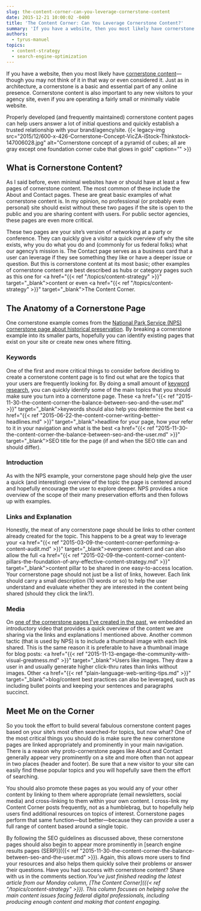 ```yaml
---
slug: the-content-corner-can-you-leverage-cornerstone-content
date: 2015-12-21 10:00:02 -0400
title: 'The Content Corner: Can You Leverage Cornerstone Content?'
summary: 'If you have a website, then you most likely have cornerstone content&mdash;though you may not think of it in that way or even considered it. Just as in architecture, a cornerstone is a basic and essential part of any online presence. Cornerstone content is also important to any new visitors to your agency site, even if you'
authors:
  - tyrus-manuel
topics:
  - content-strategy
  - search-engine-optimization
---
```


If you have a website, then you most likely have <a href="http://www.copyblogger.com/cornerstone-content-101/" target="_blank">cornerstone content</a>—though you may not think of it in that way or even considered it. Just as in architecture, a cornerstone is a basic and essential part of any online presence. Cornerstone content is also important to any new visitors to your agency site, even if you are operating a fairly small or minimally viable website.

Properly developed (and frequently maintained) cornerstone content pages can help users answer a lot of initial questions and quickly establish a trusted relationship with your brand/agency/site. {{< legacy-img src="2015/12/600-x-426-Cornerstone-Concept-VicZA-iStock-Thinkstock-147006028.jpg" alt="Cornerstone concept of a pyramid of cubes; all are gray except one foundation corner cube that glows in gold" caption="" >}} 

## What is Cornerstone Content?

As I said before, even minimal websites have or should have at least a few pages of cornerstone content. The most common of these include the About and Contact pages. These are great basic examples of what cornerstone content is. In my opinion, no professional (or probably even personal) site should exist without these two pages if the site is open to the public and you are sharing content with users. For public sector agencies, these pages are even more critical.

These two pages are your site’s version of networking at a party or conference. They can quickly give a visitor a quick overview of why the site exists, why you do what you do and (commonly for us federal folks) what our agency’s mission is. The Contact page serves as a business card that a user can leverage if they see something they like or have a deeper issue or question. But this is cornerstone content at its most basic; other examples of cornerstone content are best described as hubs or category pages such as this one for <a href="{{< ref "/topics/content-strategy" >}}" target="_blank">content</a> or even <a href="{{< ref "/topics/content-strategy" >}}" target="_blank">The Content Corner</a>.

## The Anatomy of a Cornerstone Page

One cornerstone example comes from the <a href="http://www.nps.gov/history/preservation.htm" target="_blank">National Park Service (NPS) cornerstone page about historical preservation</a>. By breaking a cornerstone example into its smaller parts, hopefully you can identify existing pages that exist on your site or create new ones where fitting.

### Keywords

One of the first and more critical things to consider before deciding to create a cornerstone content page is to find out what are the topics that your users are frequently looking for. By doing a small amount of <a href="http://www.copyblogger.com/keyword-research/" target="_blank">keyword research</a>, you can quickly identify some of the main topics that you should make sure you turn into a cornerstone page. These <a href="{{< ref "2015-11-30-the-content-corner-the-balance-between-seo-and-the-user.md" >}}" target="_blank">keywords</a> should also help you determine the best <a href="{{< ref "2015-06-22-the-content-corner-writing-better-headlines.md" >}}" target="_blank">headline</a> for your page, how your refer to it in your navigation and what is the best <a href="{{< ref "2015-11-30-the-content-corner-the-balance-between-seo-and-the-user.md" >}}" target="_blank">SEO title</a> for the page (if and when the SEO title can and should differ).

### Introduction

As with the NPS example, your cornerstone page should help give the user a quick (and interesting) overview of the topic the page is centered around and hopefully encourage the user to explore deeper. NPS provides a nice overview of the scope of their many preservation efforts and then follows up with examples.

### Links and Explanation

Honestly, the meat of any cornerstone page should be links to other content already created for the topic. This happens to be a great way to leverage your <a href="{{< ref "2015-03-09-the-content-corner-performing-a-content-audit.md" >}}" target="_blank">evergreen content</a> and can also allow the full <a href="{{< ref "2015-02-09-the-content-corner-content-pillars-the-foundation-of-any-effective-content-strategy.md" >}}" target="_blank">content pillar</a> to be shared in one easy-to-access location. Your cornerstone page should not just be a list of links, however. Each link should carry a small description (10 words or so) to help the user understand and evaluate whether they are interested in the content being shared (should they click the link?).

### Media

On <a href="https://oscar.uscourts.gov/about" target="_blank">one of the cornerstone pages I’ve created in the past</a>, we embedded an introductory video that provides a quick overview of the content we are sharing via the links and explanations I mentioned above. Another common tactic (that is used by NPS) is to include a thumbnail image with each link shared. This is the same reason it is preferable to have a thumbnail image for blog posts: <a href="{{< ref "2015-11-13-engage-the-community-with-visual-greatness.md" >}}" target="_blank">Users like images</a>. They draw a user in and usually generate higher click-thru rates than links without images. Other <a href="{{< ref "plain-language-web-writing-tips.md" >}}" target="_blank">blog/content best practices</a> can also be leveraged, such as including bullet points and keeping your sentences and paragraphs succinct.

## Meet Me on the Corner

So you took the effort to build several fabulous cornerstone content pages based on your site’s most often searched-for topics, but now what? One of the most critical things you should do is make sure the new cornerstone pages are linked appropriately and prominently in your main navigation. There is a reason why proto-cornerstone pages like About and Contact generally appear very prominently on a site and more often than not appear in two places (header and footer). Be sure that a new visitor to your site can easily find these popular topics and you will hopefully save them the effort of searching.

You should also promote these pages as you would any of your other content by linking to them where appropriate (email newsletters, social media) and cross-linking to them within your own content. I cross-link my Content Corner posts frequently, not as a humblebrag, but to hopefully help users find additional resources on topics of interest. Cornerstone pages perform that same function—but better—because they can provide a user a full range of content based around a single topic.

By following the SEO guidelines as discussed above, these cornerstone pages should also begin to appear more prominently in [search engine results pages (SERP)]({{< ref "2015-11-30-the-content-corner-the-balance-between-seo-and-the-user.md" >}}). Again, this allows more users to find your resources and also helps them quickly solve their problems or answer their questions. Have you had success with cornerstone content? Share with us in the comments section._You’ve just finished reading the latest article from our Monday column, [The Content Corner]({{< ref "/topics/content-strategy" >}}). This column focuses on helping solve the main content issues facing federal digital professionals, including producing enough content and making that content engaging._